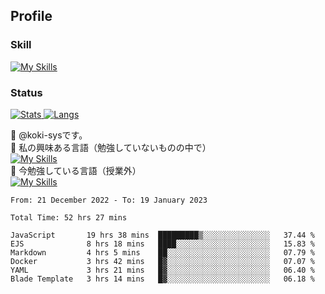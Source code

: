 ## Profile
### Skill
[![My Skills](https://skillicons.dev/icons?i=html,css,javascript,php,java,nodejs,react,bootstrap,docker,laravel,git,github,githubactions,materialui&theme=dark)](https://skillicons.dev)<br>
### Status
[![Stats](https://github-readme-stats.vercel.app/api?username=koki-sys&count_private=true&show_icons=true)
![Langs](https://github-readme-stats.vercel.app/api/top-langs/?username=koki-sys&layout=compact)](https://github.com/koki-sys)

👋 @koki-sysです。<br/>
👀 私の興味ある言語（勉強していないものの中で）<br/>
[![My Skills](https://skillicons.dev/icons?i=golang,gin&theme=dark)](https://skillicons.dev)<br/>
🌱 今勉強している言語（授業外）<br/>
[![My Skills](https://skillicons.dev/icons?i=typescript,react&theme=dark)](https://skillicons.dev)


<!---
koki-sys/koki-sys is a ✨ special ✨ repository because its `README.md` (this file) appears on your GitHub profile.
You can click the Preview link to take a look at your changes.
--->

<!--START_SECTION:waka-->

```text
From: 21 December 2022 - To: 19 January 2023

Total Time: 52 hrs 27 mins

JavaScript       19 hrs 38 mins  █████████▒░░░░░░░░░░░░░░░   37.44 %
EJS              8 hrs 18 mins   ████░░░░░░░░░░░░░░░░░░░░░   15.83 %
Markdown         4 hrs 5 mins    ██░░░░░░░░░░░░░░░░░░░░░░░   07.79 %
Docker           3 hrs 42 mins   █▓░░░░░░░░░░░░░░░░░░░░░░░   07.07 %
YAML             3 hrs 21 mins   █▓░░░░░░░░░░░░░░░░░░░░░░░   06.40 %
Blade Template   3 hrs 14 mins   █▓░░░░░░░░░░░░░░░░░░░░░░░   06.18 %
```

<!--END_SECTION:waka-->
